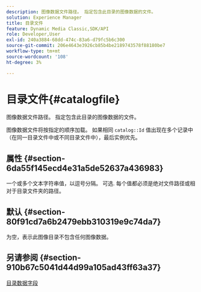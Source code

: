 ```yaml
---
description: 图像数据文件路径。 指定包含此目录的图像数据的文件。
solution: Experience Manager
title: 目录文件
feature: Dynamic Media Classic,SDK/API
role: Developer,User
exl-id: 240a3884-68dd-474c-83a6-d79fc5b6c300
source-git-commit: 206e4643e3926cb85b4be2189743578f88180be7
workflow-type: tm+mt
source-wordcount: '108'
ht-degree: 3%

---
```


# 目录文件{#catalogfile}

图像数据文件路径。 指定包含此目录的图像数据的文件。

图像数据文件将按指定的顺序加载。 如果相同 `catalog::Id` 值出现在多个记录中（在同一目录文件中或不同目录文件中），最后实例优先。

## 属性 {#section-6da55f145ecd4e31a5de52637a436983}

一个或多个文本字符串值，以逗号分隔。 可选. 每个值都必须是绝对文件路径或相对于目录文件夹的路径。

## 默认 {#section-80f91cd7a6b2479ebb310319e9c74da7}

为空，表示此图像目录不包含任何图像数据。

## 另请参阅 {#section-910b67c5041d44d99a105ad43ff63a37}

[目录数据字段](../../../../../is-api/image-catalog/image-serving-api-ref/c-image-catalog-reference/c-overview/c-catalog-data-fields/c-catalog-data-fields.md#concept-b19581028ec44f98b9f5943624403d29)
